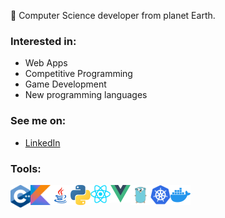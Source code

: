 🦆 Computer Science developer from planet Earth.

### Interested in:
* Web Apps
* Competitive Programming
* Game Development
* New programming languages

### See me on:
* [LinkedIn](https://www.linkedin.com/in/daniel-t-6661621ba//)

### Tools:
<img align="left" alt="C++" width="32px" src="https://github.com/917-Todasca-Daniel/917-Todasca-Daniel/blob/main/images/c%2B%2B.png"/>
<img align="left" alt="Python" width="32px" src="https://github.com/917-Todasca-Daniel/917-Todasca-Daniel/blob/main/images/kotlin.png"/>
<img align="left" alt="Java" width="32px" src="https://github.com/917-Todasca-Daniel/917-Todasca-Daniel/blob/main/images/javapng.png"/>
<img align="left" alt="Kotlin" width="32px" src="https://github.com/917-Todasca-Daniel/917-Todasca-Daniel/blob/main/images/python.png"/>
<img align="left" alt="React" width="32px" src="https://github.com/917-Todasca-Daniel/917-Todasca-Daniel/blob/main/images/react.png"/>
<img align="left" alt="VueJS" width="32px" src="https://github.com/917-Todasca-Daniel/917-Todasca-Daniel/blob/main/images/vuejs.png"/>
<img align="left" alt="Golang" width="32px" src="https://github.com/917-Todasca-Daniel/917-Todasca-Daniel/blob/main/images/golang.png"/>
<img align="left" alt="Kubernetes" width="32px" src="https://github.com/917-Todasca-Daniel/917-Todasca-Daniel/blob/main/images/kubernetes.png"/>
<img align="left" alt="Docker" width="32px" src="https://github.com/917-Todasca-Daniel/917-Todasca-Daniel/blob/main/images/docker.png"/>

